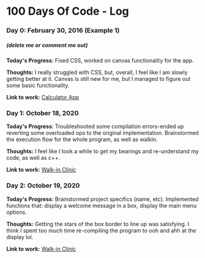# 100 Days Of Code - Log

### Day 0: February 30, 2016 (Example 1)
##### (delete me or comment me out)

**Today's Progress**: Fixed CSS, worked on canvas functionality for the app.

**Thoughts:** I really struggled with CSS, but, overall, I feel like I am slowly getting better at it. Canvas is still new for me, but I managed to figure out some basic functionality.

**Link to work:** [Calculator App](http://www.example.com)

### Day 1: October 18, 2020

**Today's Progress**: Troubleshooted some compilation errors-ended up reverting some overloaded ops to the original implementation. Brainstormed the execution flow for the whole program, as well as walkIn.

**Thoughts:** I feel like I took a while to get my bearings and re-understand my code, as well as c++.

**Link to work:** [Walk-in Clinic](http://www.github.com/n-maido/walk-in-clinic)

### Day 2: October 19, 2020

**Today's Progress**: Brainstormed project specifics (name, etc). Implemented functions that: display a welcome message in a box, display the main menu options.

**Thoughts:** Getting the stars of the box border to line up was satisfying. I think I spent too much time re-compiling the program to ooh and ahh at the display lol.

**Link to work:** [Walk-in Clinic](http://www.github.com/n-maido/walk-in-clinic)
